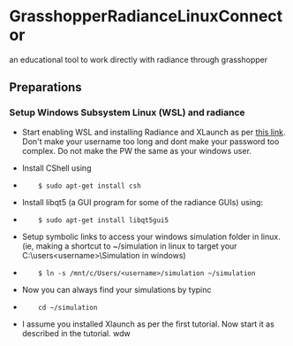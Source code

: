 # GrasshopperRadianceLinuxConnector
an educational tool to work directly with radiance through grasshopper


## Preparations

### Setup Windows Subsystem Linux (WSL) and radiance

* Start enabling WSL and installing Radiance and XLaunch as per [this link](https://www.mattiabressanelli.com/engineering/linux-radiance-on-windows-with-wsl-and-x11/).
  Don't make your username too long and dont make your password too complex. Do not make the PW the same as your windows user.

* Install CShell using 
*         $ sudo apt-get install csh
* Install libqt5 (a GUI program for some of the radiance GUIs) using:
*         $ sudo apt-get install libqt5gui5
* Setup symbolic links to access your windows simulation folder in linux. (ie, making a shortcut to ~/simulation in linux to target your C:\users\<username>\Simulation in windows)
*         $ ln -s /mnt/c/Users/<username>/simulation ~/simulation
* Now you can always find your simulations by typinc
*         cd ~/simulation
* I assume you installed Xlaunch as per the first tutorial. Now start it as described in the tutorial.
     wdw
